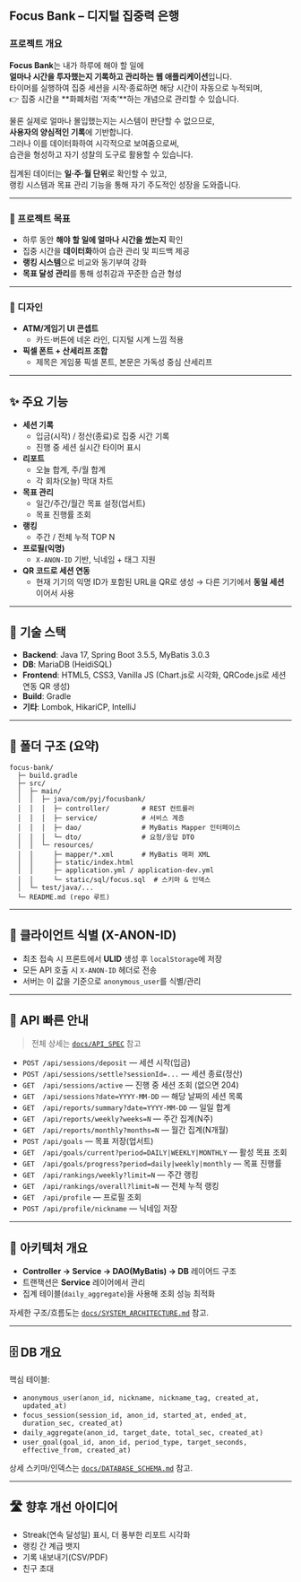 ## Focus Bank – 디지털 집중력 은행

### 프로젝트 개요
**Focus Bank**는 내가 하루에 해야 할 일에 <br/> 
**얼마나 시간을 투자했는지 기록하고 관리하는 웹 애플리케이션**입니다.  
타이머를 실행하여 집중 세션을 시작·종료하면 해당 시간이 자동으로 누적되며,  
👉 집중 시간을 **화폐처럼 ‘저축’**하는 개념으로 관리할 수 있습니다.  

물론 실제로 얼마나 몰입했는지는 시스템이 판단할 수 없으므로,  
**사용자의 양심적인 기록**에 기반합니다.  
그러나 이를 데이터화하여 시각적으로 보여줌으로써,  
습관을 형성하고 자기 성찰의 도구로 활용할 수 있습니다.  

집계된 데이터는 **일·주·월 단위**로 확인할 수 있고,  
랭킹 시스템과 목표 관리 기능을 통해 자기 주도적인 성장을 도와줍니다.  

---

### 🎯 프로젝트 목표
- 하루 동안 **해야 할 일에 얼마나 시간을 썼는지** 확인  
- 집중 시간을 **데이터화**하여 습관 관리 및 피드백 제공  
- **랭킹 시스템**으로 비교와 동기부여 강화  
- **목표 달성 관리**를 통해 성취감과 꾸준한 습관 형성

---

### 🎨 디자인
- **ATM/게임기 UI 콘셉트**  
  - 카드·버튼에 네온 라인, 디지털 시계 느낌 적용  
- **픽셀 폰트 + 산세리프 조합**  
  - 제목은 게임풍 픽셀 폰트, 본문은 가독성 중심 산세리프  

---

## ✨ 주요 기능
- **세션 기록**
  - 입금(시작) / 정산(종료)로 집중 시간 기록
  - 진행 중 세션 실시간 타이머 표시
- **리포트**
  - 오늘 합계, 주/월 합계
  - 각 회차(오늘) 막대 차트
- **목표 관리**
  - 일간/주간/월간 목표 설정(업서트)
  - 목표 진행률 조회
- **랭킹**
  - 주간 / 전체 누적 TOP N
- **프로필(익명)**
  - `X-ANON-ID` 기반, 닉네임 + 태그 지원
- **QR 코드로 세션 연동**
  - 현재 기기의 익명 ID가 포함된 URL을 QR로 생성 → 다른 기기에서 **동일 세션** 이어서 사용

---

## 🧱 기술 스택
- **Backend**: Java 17, Spring Boot 3.5.5, MyBatis 3.0.3
- **DB**: MariaDB (HeidiSQL)
- **Frontend**: HTML5, CSS3, Vanilla JS (Chart.js로 시각화, QRCode.js로 세션 연동 QR 생성)
- **Build**: Gradle
- **기타**: Lombok, HikariCP, IntelliJ

---

## 📁 폴더 구조 (요약)
```
focus-bank/
  ├─ build.gradle
  ├─ src/
  │  ├─ main/
  │  │  ├─ java/com/pyj/focusbank/
  │  │  │  ├─ controller/        # REST 컨트롤러
  │  │  │  ├─ service/           # 서비스 계층
  │  │  │  ├─ dao/               # MyBatis Mapper 인터페이스
  │  │  │  └─ dto/               # 요청/응답 DTO
  │  │  └─ resources/
  │  │     ├─ mapper/*.xml       # MyBatis 매퍼 XML
  │  │     ├─ static/index.html
  │  │     ├─ application.yml / application-dev.yml
  │  │     └─ static/sql/focus.sql  # 스키마 & 인덱스
  │  └─ test/java/...
  └─ README.md (repo 루트)
```

---

## 🔐 클라이언트 식별 (X-ANON-ID)

- 최초 접속 시 프론트에서 **ULID** 생성 후 `localStorage`에 저장
- 모든 API 호출 시 `X-ANON-ID` 헤더로 전송
- 서버는 이 값을 기준으로 `anonymous_user`를 식별/관리

---

## 🔗 API 빠른 안내

> 전체 상세는 [`docs/API_SPEC`](./docs/API_SPEC.md) 참고

- `POST /api/sessions/deposit` — 세션 시작(입금)  
- `POST /api/sessions/settle?sessionId=...` — 세션 종료(정산)  
- `GET  /api/sessions/active` — 진행 중 세션 조회 (없으면 204)  
- `GET  /api/sessions?date=YYYY-MM-DD` — 해당 날짜의 세션 목록  
- `GET  /api/reports/summary?date=YYYY-MM-DD` — 일일 합계  
- `GET  /api/reports/weekly?weeks=N` — 주간 집계(N주)  
- `GET  /api/reports/monthly?months=N` — 월간 집계(N개월)  
- `POST /api/goals` — 목표 저장(업서트)  
- `GET  /api/goals/current?period=DAILY|WEEKLY|MONTHLY` — 활성 목표 조회  
- `GET  /api/goals/progress?period=daily|weekly|monthly` — 목표 진행률  
- `GET  /api/rankings/weekly?limit=N` — 주간 랭킹  
- `GET  /api/rankings/overall?limit=N` — 전체 누적 랭킹  
- `GET  /api/profile` — 프로필 조회  
- `POST /api/profile/nickname` — 닉네임 저장

---

## 🧩 아키텍처 개요

- **Controller → Service → DAO(MyBatis) → DB** 레이어드 구조
- 트랜잭션은 **Service** 레이어에서 관리
- 집계 테이블(`daily_aggregate`)을 사용해 조회 성능 최적화

자세한 구조/흐름도는 [`docs/SYSTEM_ARCHITECTURE.md`](./docs/SYSTEM_ARCHITECTURE.md) 참고.

---

## 🗄️ DB 개요

핵심 테이블:

- `anonymous_user(anon_id, nickname, nickname_tag, created_at, updated_at)`
- `focus_session(session_id, anon_id, started_at, ended_at, duration_sec, created_at)`
- `daily_aggregate(anon_id, target_date, total_sec, created_at)`
- `user_goal(goal_id, anon_id, period_type, target_seconds, effective_from, created_at)`

상세 스키마/인덱스는 [`docs/DATABASE_SCHEMA.md`](./docs/DATABASE_SCHEMA.md) 참고.

---

## 🛣️ 향후 개선 아이디어
- Streak(연속 달성일) 표시, 더 풍부한 리포트 시각화
- 랭킹 간 계급 뱃지
- 기록 내보내기(CSV/PDF)
- 친구 초대

